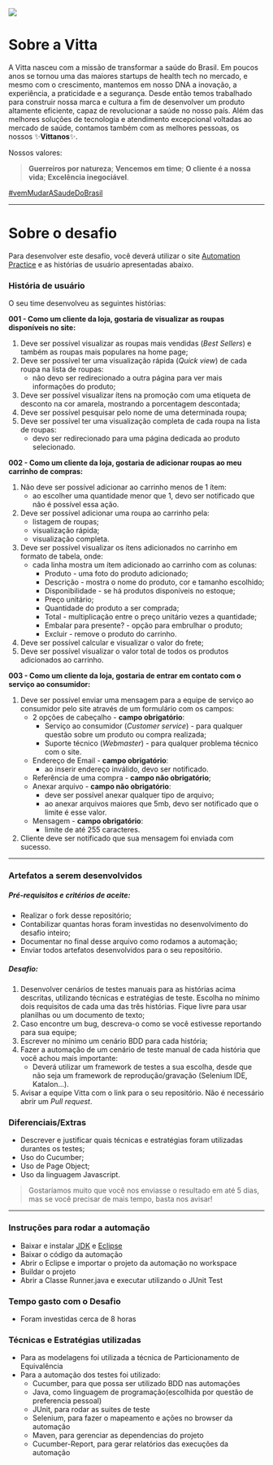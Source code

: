 [![](https://vitta.com.br/wp-content/uploads/2019/09/Azul-Horizontal-3.png)](https://vitta.com.br/)

# Sobre a Vitta
A Vitta nasceu com a missão de transformar a saúde do Brasil. Em poucos anos se tornou uma das maiores startups de health tech no mercado, e mesmo com o crescimento, mantemos em nosso DNA a inovação, a experiência, a praticidade e a segurança. Desde então temos trabalhado para construir nossa marca e cultura a fim de desenvolver um produto altamente eficiente, capaz de revolucionar a saúde no nosso país. Além das melhores soluções de tecnologia e atendimento excepcional voltadas ao mercado de saúde, contamos também com as melhores pessoas, os nossos ✨**Vittanos**✨.

Nossos valores:
> **Guerreiros por natureza**;
> **Vencemos em time**;
> **O cliente é a nossa vida**;
> **Excelência inegociável**.
 
[#vemMudarASaudeDoBrasil](https://vitta.gupy.io/)

---
#  Sobre o desafio
Para desenvolver este desafio, você deverá utilizar o site [Automation Practice](http://automationpractice.com/index.php) e as histórias de usuário apresentadas abaixo.

### História de usuário
O seu time desenvolveu as seguintes histórias:

**001 - Como um cliente da loja, gostaria de visualizar as roupas disponíveis no site:**
1. Deve ser possível visualizar as roupas mais vendidas (_Best Sellers_) e também as roupas mais populares na home page;
2. Deve ser possível ter uma visualização rápida (_Quick view_) de cada roupa na lista de roupas:
    - não devo ser redirecionado a outra página para ver mais informações do produto;
3. Deve ser possível visualizar ítens na promoção com uma etiqueta de desconto na cor amarela, mostrando a porcentagem descontada;
4. Deve ser possível pesquisar pelo nome de uma determinada roupa;
5. Deve ser possível ter uma visualização completa de cada roupa na lista de roupas:
    - devo ser redirecionado para uma página dedicada ao produto selecionado.

**002 - Como um cliente da loja, gostaria de adicionar roupas ao meu carrinho de compras:**
1. Não deve ser possível adicionar ao carrinho menos de 1 ítem:
    * ao escolher uma quantidade menor que 1, devo ser notificado que não é possível essa ação.
2. Deve ser possível adicionar uma roupa ao carrinho pela:
    * listagem de roupas;
    * visualização rápida;
    * visualização completa.
3. Deve ser possível visualizar os ítens adicionados no carrinho em formato de tabela, onde:
    * cada linha mostra um ítem adicionado ao carrinho com as colunas:
        * Produto - uma foto do produto adicionado;
        * Descrição - mostra o nome do produto, cor e tamanho escolhido;
        * Disponibilidade - se há produtos disponíveis no estoque;
        * Preço unitário;
        * Quantidade do produto a ser comprada;
        * Total - multiplicação entre o preço unitário vezes a quantidade;
        * Embalar para presente? - opção para embrulhar o produto;
        * Excluir - remove o produto do carrinho.
4. Deve ser possível calcular e visualizar o valor do frete;
5. Deve ser possível visualizar o valor total de todos os produtos adicionados ao carrinho.

**003 - Como um cliente da loja, gostaria de entrar em contato com o serviço ao consumidor:**
1. Deve ser possível enviar uma mensagem para a equipe de serviço ao consumidor pelo site através de um formulário com os campos:
    * 2 opções de cabeçalho - **campo obrigatório**:
        * Serviço ao consumidor (_Customer service_) - para qualquer questão sobre um produto ou compra realizada;
        * Suporte técnico (_Webmaster_) - para qualquer problema técnico com o site.
    * Endereço de Email - **campo obrigatório**:
        * ao inserir endereço inválido, devo ser notificado.
    * Referência de uma compra - **campo não obrigatório**;
    * Anexar arquivo - **campo não obrigatório**:
        * deve ser possível anexar qualquer tipo de arquivo;
        * ao anexar arquivos maiores que 5mb, devo ser notificado que o limite é esse valor.
    * Mensagem - **campo obrigatório**:
        * limite de até 255 caracteres.
2. Cliente deve ser notificado que sua mensagem foi enviada com sucesso.
---
### Artefatos a serem desenvolvidos 
##### Pré-requisitos e critérios de aceite:
* Realizar o fork desse repositório;
* Contabilizar quantas horas foram investidas no desenvolvimento do desafio inteiro;
* Documentar no final desse arquivo como rodamos a automação;
* Enviar todos artefatos desenvolvidos para o seu repositório.

##### Desafio:
1. Desenvolver cenários de testes manuais para as histórias acima descritas, utilizando técnicas e estratégias de teste. Escolha no mínimo dois requisitos de cada uma das três histórias. Fique livre para usar planilhas ou um documento de texto;
2. Caso encontre um bug, descreva-o como se você estivesse reportando para sua equipe;
3. Escrever no mínimo um cenário BDD para cada história;
4. Fazer a automação de um cenário de teste manual de cada história que você achou mais importante:
    * Deverá utilizar um framework de testes a sua escolha, desde que não seja um framework de reprodução/gravação (Selenium IDE, Katalon...).
5. Avisar a equipe Vitta com o link para o seu repositório. Não é necessário abrir um _Pull request_.

### Diferenciais/Extras
* Descrever e justificar quais técnicas e estratégias foram utilizadas durantes os testes;
* Uso do Cucumber;
* Uso de Page Object;
* Uso da linguagem Javascript.

> Gostaríamos muito que você nos enviasse o resultado em até 5 dias, mas se você precisar de mais tempo, basta nos avisar!
---

### Instruções para rodar a automação 
* Baixar e instalar [JDK](https://www.oracle.com/br/java/technologies/javase/javase-jdk8-downloads.html) e [Eclipse](https://www.eclipse.org/downloads/)
* Baixar o código da automação
* Abrir o Eclipse e importar o projeto da automação no workspace
* Buildar o projeto
* Abrir a Classe Runner.java e executar utilizando o JUnit Test 

### Tempo gasto com o Desafio
* Foram investidas cerca de 8 horas

### Técnicas e Estratégias utilizadas
* Para as modelagens foi utilizada a técnica de Particionamento de Equivalência
* Para a automação dos testes foi utilizado:
  * Cucumber, para que possa ser utilizado BDD nas automações 
  * Java, como linguagem de programação(escolhida por questão de preferencia pessoal) 
  * JUnit, para rodar as suites de teste
  * Selenium, para fazer o mapeamento e ações no browser da automação
  * Maven, para gerenciar as dependencias do projeto
  * Cucumber-Report, para gerar relatórios das execuções da automação
